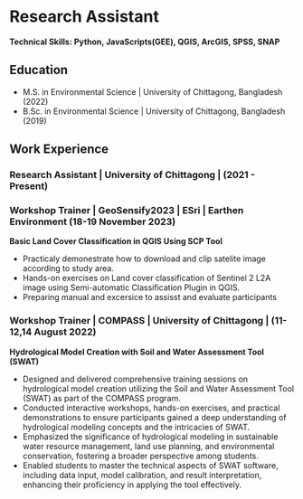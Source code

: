 # Research Assistant
**Technical Skills: Python, JavaScripts(GEE), QGIS, ArcGIS, SPSS, SNAP**
## Education
  - M.S. in Environmental Science | University of Chittagong, Bangladesh (2022)
  - B.Sc. in Environmental Science | University of Chittagong, Bangladesh (2019)
## Work Experience

### Research Assistant | University of Chittagong | (2021 - Present)

### Workshop Trainer | GeoSensify2023 | ESri | Earthen Environment (18-19 November 2023)
**Basic Land Cover Classification in QGIS Using SCP Tool**
- Practicaly demonestrate how to download and clip satelite image according to study area.
- Hands-on exercises on Land cover classification of Sentinel 2 L2A image using Semi-automatic Classification Plugin in QGIS.
- Preparing manual and excersice to assisst and evaluate participants

### Workshop Trainer | COMPASS | University of Chittagong | (11-12,14 August 2022)
**Hydrological Model Creation with Soil and Water Assessment Tool (SWAT)**
- Designed and delivered comprehensive training sessions on hydrological model creation utilizing the Soil and Water Assessment Tool (SWAT) as part of the COMPASS program.
- Conducted interactive workshops, hands-on exercises, and practical demonstrations to ensure participants gained a deep understanding of hydrological modeling concepts and the intricacies of SWAT.
- Emphasized the significance of hydrological modeling in sustainable water resource management, land use planning, and environmental conservation, fostering a broader perspective among students.
- Enabled students to master the technical aspects of SWAT software, including data input, model calibration, and result interpretation, enhancing their proficiency in applying the tool effectively.

